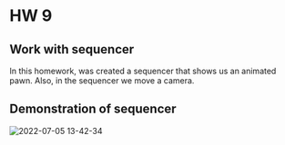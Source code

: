 # HW 9

## Work with sequencer

In this homework, was created a sequencer that shows us an animated pawn. Also, in the sequencer we move a camera.

## Demonstration of sequencer
![2022-07-05 13-42-34](https://user-images.githubusercontent.com/34779566/177310855-908652d2-4f8d-4c6d-9909-381a8ab772af.gif)
